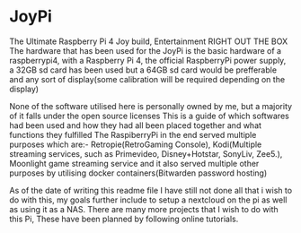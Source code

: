 # JoyPi
The Ultimate Raspberry Pi 4 Joy build, Entertainment RIGHT OUT THE BOX
 The hardware that has been used for the JoyPi is the basic hardware of a raspberrypi4,
 with a Raspberry Pi 4, the official RaspberryPi power supply, a 32GB sd card has been used but a 64GB sd card would be prefferable
 and any sort of display(some calibration will be required depending on the display)

 None of the software utilised here is personally owned by me, but a majority of it falls under the open source licenses
 This is a guide of which softwares had been used and how they had all been placed together and what functions they fulfilled
 The RaspiberryPi in the end served multiple purposes which are:-
 Retropie(RetroGaming Console), Kodi(Multiple streaming services, such as Primevideo, Disney+Hotstar, SonyLiv, Zee5.), Moonlight game streaming service
 and it also served multiple other purposes by utilising docker containers(Bitwarden password hosting)

 As of the date of writing this readme file I have still not done all that i wish to do with this,
 my goals further include to setup a nextcloud on the pi as well as using it as a NAS.
 There are many more projects that I wish to do with this Pi, These have been planned by following online tutorials.
